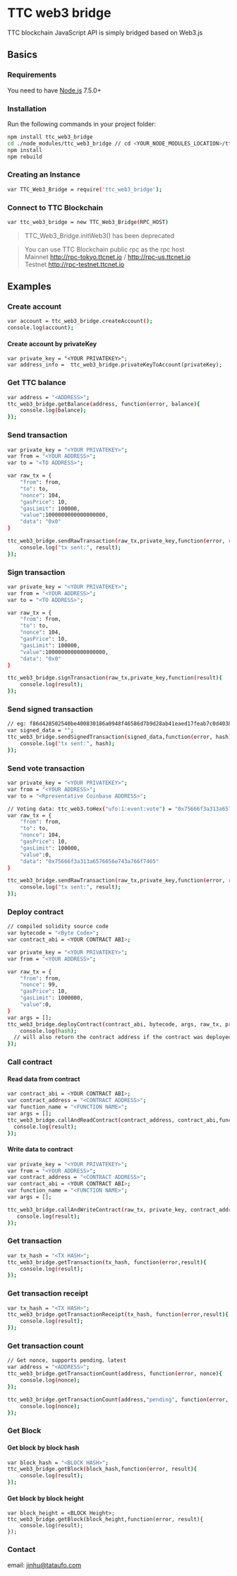 # TTC web3 bridge
TTC blockchain JavaScript API is simply bridged based on Web3.js
## Basics

### Requirements
You need to have [Node.js](https://nodejs.org/) 7.5.0+

### Installation
Run the following commands in your project folder:
```bash
npm install ttc_web3_bridge
cd ./node_modules/ttc_web3_bridge // cd <YOUR_NODE_MODULES_LOCATION>/ttc_web3_bridge
npm install
npm rebuild

```

### Creating an Instance
```bash
var TTC_Web3_Bridge = require('ttc_web3_bridge');
```
### Connect to TTC Blockchain

```bash
var ttc_web3_bridge = new TTC_Web3_Bridge(RPC_HOST)
```
> TTC_Web3_Bridge.initWeb3() has been deprecated

> You can use TTC Blockchain public rpc as the rpc host \
> Mainnet http://rpc-tokyo.ttcnet.io / http://rpc-us.ttcnet.io \
> Testnet http://rpc-testnet.ttcnet.io


## Examples

### Create account
```bash
var account = ttc_web3_bridge.createAccount();
console.log(account);
```
#### Create account by privateKey  
```
var private_key = "<YOUR PRIVATEKEY>";
var address_info =  ttc_web3_bridge.privateKeyToAccount(privateKey);
```
### Get TTC balance
```bash
var address = "<ADDRESS>";
ttc_web3_bridge.getBalance(address, function(error, balance){
	console.log(balance);
});
```
### Send transaction
```bash
var private_key = "<YOUR PRIVATEKEY>";
var from = "<YOUR ADDRESS>";
var to = "<TO ADDRESS>";

var raw_tx = {
	"from": from,
	"to": to,
	"nonce": 104,
	"gasPrice": 10,
	"gasLimit": 100000,
	"value":1000000000000000000,
  	"data": "0x0"
}

ttc_web3_bridge.sendRawTransaction(raw_tx,private_key,function(error, result){
	console.log("tx sent:", result);
});
```

### Sign transaction
```bash
var private_key = "<YOUR PRIVATEKEY>";
var from = "<YOUR ADDRESS>";
var to = "<TO ADDRESS>";

var raw_tx = {
	"from": from,
	"to": to,
	"nonce": 104,
	"gasPrice": 10,
	"gasLimit": 100000,
	"value":1000000000000000000,
  	"data": "0x0"
}

ttc_web3_bridge.signTransaction(raw_tx,private_key,function(result){
	console.log(result);
});
```

### Send signed transaction
```bash
// eg: f86d428502540be400830186a0948f46586d7b9d28ab41eaed17feab7c0d403830f0880de0b6b3a7640000001ca08b2759a90cd6fd841cc827a688f7678a57ff0e4eb26412a3dc65e501a13ef398a0463c0bc41e9e3ec9780fd9fc071fa088958a4054593a7ab4fe85ac9d8a5306ae
var signed_data = "";
ttc_web3_bridge.sendSignedTransaction(signed_data,function(error, hash){
	console.log("tx sent:", hash);
});
```

### Send vote transaction
```bash
var private_key = "<YOUR PRIVATEKEY>";
var from = "<YOUR ADDRESS>";
var to = "<Rpresentative Coinbase ADDRESS>";

// Voting data: ttc_web3.toHex("ufo:1:event:vote") = "0x75666f3a313a6576656e743a766f7465"
var raw_tx = {
	"from": from,
	"to": to,
	"nonce": 104,
	"gasPrice": 10,
	"gasLimit": 100000,
	"value":0,
  	"data": "0x75666f3a313a6576656e743a766f7465"
}

ttc_web3_bridge.sendRawTransaction(raw_tx,private_key,function(error, result){
	console.log("tx sent:", result);
});
```

### Deploy contract
```bash
// compiled solidity source code
var bytecode = "<Byte Code>";
var contract_abi = <YOUR CONTRACT ABI>;

var private_key = "<YOUR PRIVATEKEY>";
var from = "<YOUR ADDRESS>";

var raw_tx = {
	"from": from,
	"nonce": 99,
	"gasPrice": 10,
	"gasLimit": 1000000,
	"value":0,
}
var args = [];
ttc_web3_bridge.deployContract(contract_abi, bytecode, args, raw_tx, private_key, function(error, hash){
	console.log(hash);
  // will also return the contract address if the contract was deployed
});
```

### Call contract
#### Read data from contract
```bash
var contract_abi = <YOUR CONTRACT ABI>;
var contract_address = "<CONTRACT ADDRESS>";
var function_name = "<FUNCTION NAME>";
var args = [];
ttc_web3_bridge.callAndReadContract(contract_address, contract_abi,function_name, args, function(error, result){
  console.log(result);
});
```
#### Write data to contract
```bash
var private_key = "<YOUR PRIVATEKEY>";
var from = "<YOUR ADDRESS>";
var contract_address = "<CONTRACT ADDRESS>";
var contract_abi = <YOUR CONTRACT ABI>;
var function_name = "<FUNCTION NAME>";
var args = [];

ttc_web3_bridge.callAndWriteContract(raw_tx, private_key, contract_address, contract_abi, function_name, args, function(error,result){
   console.log(result);
});
```

### Get transaction
```bash
var tx_hash = "<TX HASH>";
ttc_web3_bridge.getTransaction(tx_hash, function(error,result){
	console.log(result);
});
```


### Get transaction receipt
```bash
var tx_hash = "<TX HASH>";
ttc_web3_bridge.getTransactionReceipt(tx_hash, function(error,result){
	console.log(result);
});
```

### Get transaction count
```bash
// Get nonce, supports pending、latest
var address = "<ADDRESS>";
ttc_web3_bridge.getTransactionCount(address, function(error, nonce){
	console.log(nonce);
});

ttc_web3_bridge.getTransactionCount(address,"pending", function(error, nonce){
	console.log(nonce);
});
```


### Get Block
#### Get block by block hash
```bash
var block_hash = "<BLOCK HASH>";
ttc_web3_bridge.getBlock(block_hash,function(error, result){
	console.log(result);
});
```
#### Get block by block height
```
var block_height = <BLOCK Height>;
ttc_web3_bridge.getBlock(block_height,function(error, result){
	console.log(result);
});
```

### Contact
email: jinhu@tataufo.com

